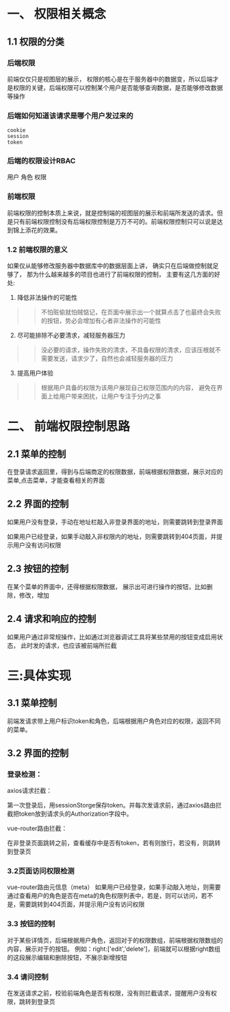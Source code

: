 # 一、 权限相关概念
## 1.1 权限的分类
### 后端权限
前端仅仅只是视图层的展示， 权限的核心是在于服务器中的数据变，所以后端才是权限的关键，后端权限可以控制某个用户是否能够查询数据，是否能够修改数据等操作
### 后端如何知道该请求是哪个用户发过来的
```
cookie
session
token
```
### 后端的权限设计RBAC
用户
角色
权限
### 前端权限
前端权限的控制本质上来说，就是控制端的视图层的展示和前端所发送的请求。但是只有前端权限控制没有后端权限控制是万万不可的。前端权限控制只可以说是达到锦上添花的效果。

### 1.2 前端权限的意义
如果仅从能够修改服务器中数据库中的数据层面上讲， 确实只在后端做控制就足够了， 那为什么越来越多的项目也进行了前端权限的控制， 主要有这几方面的好处:

1.  降低非法操作的可能性
>>不怕赃偷就怕贼惦记，在页面中展示出一个就算点击了也最终会失败的按钮，势必会增加有心者非法操作的可能性
2.  尽可能排除不必要清求，减轻服务器压力
>>没必要的请求，操作失败的清求，不具备权限的清求，应该压根就不需要发送，请求少了，自然也会减轻服务器的压力
3.  提高用户体验
>>根据用户具备的权限为该用户展现自己权限范围内的内容， 避免在界面上给用户带来困扰，让用户专注于分内之事
# 二、 前端权限控制思路
## 2.1 菜单的控制
在登录请求返回里，得到与后端商定的权限数据，前端根据权限数据，展示对应的菜单,点击菜单，才能查看相关的界面


## 2.2 界面的控制
如果用户没有登录，手动在地址栏敲入非登录界面的地址，则需要跳转到登录界面

如果用户已经登录，如果手动敲入非权限内的地址，则需要跳转到404页面，并提示用户没有访问权限

## 2.3 按钮的控制
在某个菜单的界面中，还得根据权限数据， 展示出可进行操作的按钮，比如删除，修改，增加

## 2.4 请求和响应的控制
如果用户通过非常规操作，比如通过浏览器调试工具将某些禁用的按钮变成启用状态， 此时发的请求，也应该被前端所拦截
# 三:具体实现
## 3.1 菜单控制
前端发请求带上用户标识token和角色，后端根据用户角色对应的权限，返回不同的菜单。
## 3.2 界面的控制
### 登录检测：
axios请求拦截：

第一次登录后，用sessionStorge保存token。并每次发请求前，通过axios路由拦截把token放到请求头的Authorization字段中。

vue-router路由拦截：

在非登录页面跳转之前，查看缓存中是否有token，若有则放行，若没有，则跳转到登录页
### 3.2页面访问权限检测
vue-router路由元信息（meta）
如果用户已经登录，如果手动敲入地址，则需要通过查看用户的角色是否在meta的角色权限列表中，若是，则可以访问，若不是，需要跳转到404页面，并提示用户没有访问权限

### 3.3 按钮的控制
对于某些详情页，后端根据用户角色，返回对于的权限数组，前端根据权限数组的内容，展示对于的按钮。
例如：right:['edit','delete']，前端就可以根据right数组的这段展示编辑和删除按钮，不展示新增按钮

### 3.4 请问控制
在发送请求之前，校验前端角色是否有权限，没有则拦截请求，提醒用户没有权限，跳转到登录页
